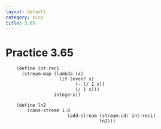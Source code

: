 ```yaml
---
layout: default
category: sicp
title: 3.65
---
```


# Practice 3.65

		(define int-reci
		  (stream-map (lambda (x)
		  	            (if (even? x)
		  	            	  (- (/ 1 x))
		  	            	  (/ 1 x)))
		  	          integers))

		(define ln2 
			(cons-stream 1.0
				           (add-stream (stream-cdr int-reci)
				           	           ln2)))